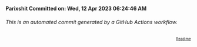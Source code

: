 **Parixshit Committed on: Wed, 12 Apr 2023 06:24:46 AM** <!-- 9b687417-bd09-45ab-bcde-81c1175fdd05 -->

###### This is an automated commit generated by a GitHub Actions workflow.

<div align="right"><sub><sup><a href="https://github.com/Parixshit/AutoCommit.git">Read me</a></sup></sub></div>
